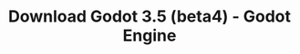 ---
# Generated by /tools/generators/src/download_archive_generator !!! do not edit by hand !!!
title: 'Download Godot 3.5 (beta4) - Godot Engine'
type: 'download/archive'
name: '3.5'
flavor: 'beta4'
release_date: '2022-04-16T03:00:00-00:00'
release_notes: 'article/dev-snapshot-godot-3-5-beta-4/'
primaryPlatforms:
  - 'android.apk'
  - 'linux.64'
  - 'macos.universal'
  - 'windows.64'
  - 'linux_server.headless.64'
  - 'web'
  - 'templates'
links:
  android.apk:
    name: 'android.apk'
    title: 'Android'
    caption: 'APK Universal (ARM64 + ARMv7 + x86_64 + x86)'
    tags:
      - 'APK download'
      - 'ARM64/v7'
      - 'x86 (64 & 32 bit)'
    hosts:
      github_builds:
        regular: 'https://github.com/godotengine/godot-builds/releases/download/3.5-beta4/Godot_v3.5-beta4_android_editor.apk'
        mono: '#'
      github:
        regular: 'https://github.com/godotengine/godot/releases/download/3.5-beta4/Godot_v3.5-beta4_android_editor.apk'
        mono: '#'
  linux.64:
    name: 'linux.64'
    title: 'Linux'
    caption: 'Padrão (x86_64)'
    tags:
      - '64 bit'
    hosts:
      github_builds:
        regular: 'https://github.com/godotengine/godot-builds/releases/download/3.5-beta4/Godot_v3.5-beta4_x11.64.zip'
        mono: 'https://github.com/godotengine/godot-builds/releases/download/3.5-beta4/Godot_v3.5-beta4_mono_x11_64.zip'
      github:
        regular: 'https://github.com/godotengine/godot/releases/download/3.5-beta4/Godot_v3.5-beta4_x11.64.zip'
        mono: 'https://github.com/godotengine/godot/releases/download/3.5-beta4/Godot_v3.5-beta4_mono_x11_64.zip'
  macos.universal:
    name: 'macos.universal'
    title: 'macOS'
    caption: 'Universal (x86_64 + Silício da Apple)'
    tags:
      - 'Intel/Apple Silicon'
      - '64 bit'
    hosts:
      github_builds:
        regular: 'https://github.com/godotengine/godot-builds/releases/download/3.5-beta4/Godot_v3.5-beta4_osx.universal.zip'
        mono: 'https://github.com/godotengine/godot-builds/releases/download/3.5-beta4/Godot_v3.5-beta4_mono_osx.universal.zip'
      github:
        regular: 'https://github.com/godotengine/godot/releases/download/3.5-beta4/Godot_v3.5-beta4_osx.universal.zip'
        mono: 'https://github.com/godotengine/godot/releases/download/3.5-beta4/Godot_v3.5-beta4_mono_osx.universal.zip'
  windows.64:
    name: 'windows.64'
    title: 'Windows'
    caption: 'Padrão (x86_64)'
    tags:
      - '64 bit'
    hosts:
      github_builds:
        regular: 'https://github.com/godotengine/godot-builds/releases/download/3.5-beta4/Godot_v3.5-beta4_win64.exe.zip'
        mono: 'https://github.com/godotengine/godot-builds/releases/download/3.5-beta4/Godot_v3.5-beta4_mono_win64.zip'
      github:
        regular: 'https://github.com/godotengine/godot/releases/download/3.5-beta4/Godot_v3.5-beta4_win64.exe.zip'
        mono: 'https://github.com/godotengine/godot/releases/download/3.5-beta4/Godot_v3.5-beta4_mono_win64.zip'
  linux_server.headless.64:
    name: 'linux_server.headless.64'
    title: 'Linux Server'
    caption: 'Headless (x86_64)'
    tags:
      - '64 bit'
      - 'Headless'
    hosts:
      github_builds:
        regular: 'https://github.com/godotengine/godot-builds/releases/download/3.5-beta4/Godot_v3.5-beta4_linux_headless.64.zip'
        mono: 'https://github.com/godotengine/godot-builds/releases/download/3.5-beta4/Godot_v3.5-beta4_mono_linux_headless_64.zip'
      github:
        regular: 'https://github.com/godotengine/godot/releases/download/3.5-beta4/Godot_v3.5-beta4_linux_headless.64.zip'
        mono: 'https://github.com/godotengine/godot/releases/download/3.5-beta4/Godot_v3.5-beta4_mono_linux_headless_64.zip'
  web:
    name: 'web'
    title: 'Editor Web'
    caption: ''
    tags:
      - 'Self-hosted'
      - 'Cross-platform'
    hosts:
      github_builds:
        regular: 'https://github.com/godotengine/godot-builds/releases/download/3.5-beta4/Godot_v3.5-beta4_web_editor.zip'
        mono: '#'
      github:
        regular: 'https://github.com/godotengine/godot/releases/download/3.5-beta4/Godot_v3.5-beta4_web_editor.zip'
        mono: '#'
  linux.32:
    name: 'linux.32'
    title: 'Linux'
    caption: 'Padrão (x86)'
    tags:
      - '32 bit'
    hosts:
      github_builds:
        regular: 'https://github.com/godotengine/godot-builds/releases/download/3.5-beta4/Godot_v3.5-beta4_x11.32.zip'
        mono: 'https://github.com/godotengine/godot-builds/releases/download/3.5-beta4/Godot_v3.5-beta4_mono_x11_32.zip'
      github:
        regular: 'https://github.com/godotengine/godot/releases/download/3.5-beta4/Godot_v3.5-beta4_x11.32.zip'
        mono: 'https://github.com/godotengine/godot/releases/download/3.5-beta4/Godot_v3.5-beta4_mono_x11_32.zip'
  windows.32:
    name: 'windows.32'
    title: 'Windows'
    caption: 'Padrão (x86)'
    tags:
      - '32 bit'
    hosts:
      github_builds:
        regular: 'https://github.com/godotengine/godot-builds/releases/download/3.5-beta4/Godot_v3.5-beta4_win32.exe.zip'
        mono: 'https://github.com/godotengine/godot-builds/releases/download/3.5-beta4/Godot_v3.5-beta4_mono_win32.zip'
      github:
        regular: 'https://github.com/godotengine/godot/releases/download/3.5-beta4/Godot_v3.5-beta4_win32.exe.zip'
        mono: 'https://github.com/godotengine/godot/releases/download/3.5-beta4/Godot_v3.5-beta4_mono_win32.zip'
  linux_server.64:
    name: 'linux_server.64'
    title: 'Servidor Linux'
    caption: 'Padrão (x86_64)'
    tags:
      - '64 bit'
    hosts:
      github_builds:
        regular: 'https://github.com/godotengine/godot-builds/releases/download/3.5-beta4/Godot_v3.5-beta4_linux_server.64.zip'
        mono: 'https://github.com/godotengine/godot-builds/releases/download/3.5-beta4/Godot_v3.5-beta4_mono_linux_server_64.zip'
      github:
        regular: 'https://github.com/godotengine/godot/releases/download/3.5-beta4/Godot_v3.5-beta4_linux_server.64.zip'
        mono: 'https://github.com/godotengine/godot/releases/download/3.5-beta4/Godot_v3.5-beta4_mono_linux_server_64.zip'
  aar_library:
    name: 'aar_library'
    title: 'Biblioteca de AAR'
    caption: ''
    tags:
      - 'Android plugins'
      - 'Java'
      - 'Kotlin'
    hosts:
      github_builds:
        regular: 'https://github.com/godotengine/godot-builds/releases/download/3.5-beta4/godot-lib.3.5.beta4.release.aar'
        mono: 'https://github.com/godotengine/godot-builds/releases/download/3.5-beta4/godot-lib.3.5.beta4.mono.release.aar'
      github:
        regular: 'https://github.com/godotengine/godot/releases/download/3.5-beta4/godot-lib.3.5.beta4.release.aar'
        mono: 'https://github.com/godotengine/godot/releases/download/3.5-beta4/godot-lib.3.5.beta4.mono.release.aar'
  templates:
    name: 'templates'
    title: 'Modelos de exportação'
    caption: ''
    tags:
      - 'Utilizado para exportar os seus jogos para todas as plataformas suportadas'
    hosts:
      github_builds:
        regular: 'https://github.com/godotengine/godot-builds/releases/download/3.5-beta4/Godot_v3.5-beta4_export_templates.tpz'
        mono: 'https://github.com/godotengine/godot-builds/releases/download/3.5-beta4/Godot_v3.5-beta4_mono_export_templates.tpz'
      github:
        regular: 'https://github.com/godotengine/godot/releases/download/3.5-beta4/Godot_v3.5-beta4_export_templates.tpz'
        mono: 'https://github.com/godotengine/godot/releases/download/3.5-beta4/Godot_v3.5-beta4_mono_export_templates.tpz'
---